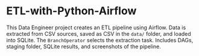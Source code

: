 # ETL-with-Python-Airflow
This Data Engineer project creates an ETL pipeline using Airflow. Data is extracted from CSV sources, saved as CSV in the `data/` folder, and loaded into SQLite. The `BranchOperator` selects the extraction task. Includes DAGs, staging folder, SQLite results, and screenshots of the pipeline.
